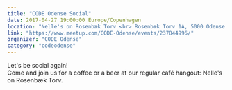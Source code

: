 ```yaml
---
title: "CODE Odense Social"
date: 2017-04-27 19:00:00 Europe/Copenhagen
location: "Nelle's on Rosenbæk Torv <br> Rosenbæk Torv 1A, 5000 Odense C"
link: "https://www.meetup.com/CODE-Odense/events/237844996/"
organizer: "CODE Odense"
category: "codeodense"
---
```

Let's be social again! <br>
Come and join us for a coffee or a beer at our regular café hangout: Nelle's on Rosenbæk Torv.
